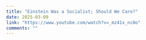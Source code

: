 ```yaml
---
title: "Einstein Was a Socialist; Should We Care?"
date: 2025-03-09
link: "https://www.youtube.com/watch?v=_mz41x_nc0o"
comments: ""
---
```


